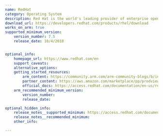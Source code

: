```yaml
---
name: RedHat
category: Operating System
description: Red Hat is the world's leading provider of enterprise open-source solutions, including high-performing linux, cloud, container, and Kubernetes technologies.
download_url: https://developers.redhat.com/products/rhel/download
works_on_arm: true
supported_minimum_version:
    version_number: 7.5
    release_date: 10/4/2018


optional_info:
    homepage_url: https://www.redhat.com/en
    support_caveats:
    alternative_options:
    getting_started_resources:
        arm_content: https://community.arm.com/arm-community-blogs/b/infrastructure-solutions-blog/posts/software-innovations-with-red-hat-and-arm
        partner_content: https://aws.amazon.com/marketplace/pp/prodview-fvgsywc5jqlkw
        official_docs: https://access.redhat.com/documentation/en-us/red_hat_enterprise_linux/9/html/performing_a_standard_rhel_9_installation/assembly_installing-on-amd64-intel-64-and-64-bit-arm_installing-rhel
    arm_recommended_minimum_version:
        version_number: 
        release_date:

optional_hidden_info:
    release_notes__supported_minimum: https://access.redhat.com/documentation/en-us/red_hat_enterprise_linux/7/html/7.5_release_notes/chap-red_hat_enterprise_linux-7.5_release_notes-rhel_for_arm#doc-wrapper
    release_notes__recommended_minimum:
    other_info: 

---
```

